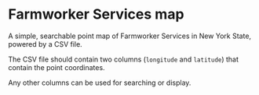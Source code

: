 # Farmworker Services map

A simple, searchable point map of Farmworker Services in New York State, powered by a CSV file.

The CSV file should contain two columns (`longitude` and `latitude`) that contain the point coordinates.

Any other columns can be used for searching or display.

